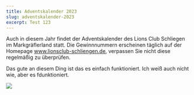 ```yaml
---
title: Adventskalender 2023
slug: adventskalender-2023
excerpt: Test 123
---
```

Auch in diesem Jahr findet der Adventskalender des Lions Club Schliegen im Markgräflerland statt. Die Gewinnnummern erscheinen täglich auf der Homepage www.lionsclub-schliengen.de, verpassen Sie nicht diese regelmäßig zu überprüfen.

Das gute an diesem Ding ist das es einfach funktioniert. Ich weiß auch nicht wie, aber es fdunktioniert.

![](/uploads/huttwil2022-23.jpg)
